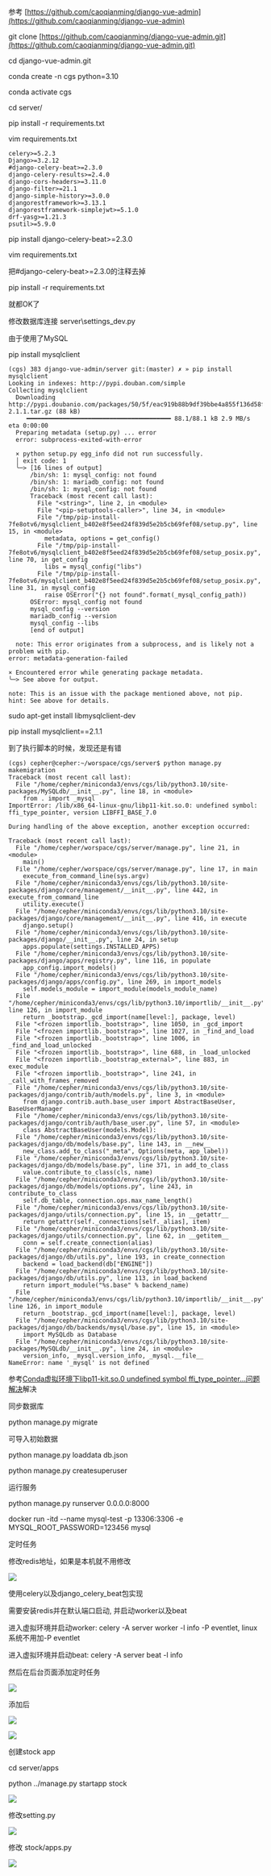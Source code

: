 参考 [https://github.com/caoqianming/django-vue-admin](https://github.com/caoqianming/django-vue-admin)

git clone [https://github.com/caoqianming/django-vue-admin.git](https://github.com/caoqianming/django-vue-admin.git)

cd django-vue-admin.git

conda create -n cgs python=3.10

conda activate cgs

cd server/

pip install -r requirements.txt

vim requirements.txt

```
celery>=5.2.3
Django>=3.2.12
#django-celery-beat>=2.3.0
django-celery-results>=2.4.0
django-cors-headers>=3.11.0
django-filter>=21.1
django-simple-history>=3.0.0
djangorestframework>=3.13.1
djangorestframework-simplejwt>=5.1.0
drf-yasg>=1.21.3
psutil>=5.9.0
```

pip install django-celery-beat>=2.3.0

vim requirements.txt

把#django-celery-beat>=2.3.0的注释去掉

 pip install -r requirements.txt

就都OK了

修改数据库连接 server\settings_dev.py

由于使用了MySQL

pip install mysqlclient

```
(cgs) 383 django-vue-admin/server git:(master) ✗ » pip install mysqlclient                
Looking in indexes: http://pypi.douban.com/simple
Collecting mysqlclient
  Downloading http://pypi.doubanio.com/packages/50/5f/eac919b88b9df39bbe4a855f136d58f80d191cfea34a3dcf96bf5d8ace0a/mysqlclient-2.1.1.tar.gz (88 kB)
     ━━━━━━━━━━━━━━━━━━━━━━━━━━━━━━━━━━━━━━━━ 88.1/88.1 kB 2.9 MB/s eta 0:00:00
  Preparing metadata (setup.py) ... error
  error: subprocess-exited-with-error
  
  × python setup.py egg_info did not run successfully.
  │ exit code: 1
  ╰─> [16 lines of output]
      /bin/sh: 1: mysql_config: not found
      /bin/sh: 1: mariadb_config: not found
      /bin/sh: 1: mysql_config: not found
      Traceback (most recent call last):
        File "<string>", line 2, in <module>
        File "<pip-setuptools-caller>", line 34, in <module>
        File "/tmp/pip-install-7fe8otv6/mysqlclient_b402e8f5eed24f839d5e2b5cb69fef08/setup.py", line 15, in <module>
          metadata, options = get_config()
        File "/tmp/pip-install-7fe8otv6/mysqlclient_b402e8f5eed24f839d5e2b5cb69fef08/setup_posix.py", line 70, in get_config
          libs = mysql_config("libs")
        File "/tmp/pip-install-7fe8otv6/mysqlclient_b402e8f5eed24f839d5e2b5cb69fef08/setup_posix.py", line 31, in mysql_config
          raise OSError("{} not found".format(_mysql_config_path))
      OSError: mysql_config not found
      mysql_config --version
      mariadb_config --version
      mysql_config --libs
      [end of output]
  
  note: This error originates from a subprocess, and is likely not a problem with pip.
error: metadata-generation-failed

× Encountered error while generating package metadata.
╰─> See above for output.

note: This is an issue with the package mentioned above, not pip.
hint: See above for details.
```

sudo apt-get install libmysqlclient-dev

pip install mysqlclient==2.1.1

到了执行脚本的时候，发现还是有错

```
(cgs) cepher@cepher:~/worspace/cgs/server$ python manage.py makemigration
Traceback (most recent call last):
  File "/home/cepher/miniconda3/envs/cgs/lib/python3.10/site-packages/MySQLdb/__init__.py", line 18, in <module>
    from . import _mysql
ImportError: /lib/x86_64-linux-gnu/libp11-kit.so.0: undefined symbol: ffi_type_pointer, version LIBFFI_BASE_7.0

During handling of the above exception, another exception occurred:

Traceback (most recent call last):
  File "/home/cepher/worspace/cgs/server/manage.py", line 21, in <module>
    main()
  File "/home/cepher/worspace/cgs/server/manage.py", line 17, in main
    execute_from_command_line(sys.argv)
  File "/home/cepher/miniconda3/envs/cgs/lib/python3.10/site-packages/django/core/management/__init__.py", line 442, in execute_from_command_line
    utility.execute()
  File "/home/cepher/miniconda3/envs/cgs/lib/python3.10/site-packages/django/core/management/__init__.py", line 416, in execute
    django.setup()
  File "/home/cepher/miniconda3/envs/cgs/lib/python3.10/site-packages/django/__init__.py", line 24, in setup
    apps.populate(settings.INSTALLED_APPS)
  File "/home/cepher/miniconda3/envs/cgs/lib/python3.10/site-packages/django/apps/registry.py", line 116, in populate
    app_config.import_models()
  File "/home/cepher/miniconda3/envs/cgs/lib/python3.10/site-packages/django/apps/config.py", line 269, in import_models
    self.models_module = import_module(models_module_name)
  File "/home/cepher/miniconda3/envs/cgs/lib/python3.10/importlib/__init__.py", line 126, in import_module
    return _bootstrap._gcd_import(name[level:], package, level)
  File "<frozen importlib._bootstrap>", line 1050, in _gcd_import
  File "<frozen importlib._bootstrap>", line 1027, in _find_and_load
  File "<frozen importlib._bootstrap>", line 1006, in _find_and_load_unlocked
  File "<frozen importlib._bootstrap>", line 688, in _load_unlocked
  File "<frozen importlib._bootstrap_external>", line 883, in exec_module
  File "<frozen importlib._bootstrap>", line 241, in _call_with_frames_removed
  File "/home/cepher/miniconda3/envs/cgs/lib/python3.10/site-packages/django/contrib/auth/models.py", line 3, in <module>
    from django.contrib.auth.base_user import AbstractBaseUser, BaseUserManager
  File "/home/cepher/miniconda3/envs/cgs/lib/python3.10/site-packages/django/contrib/auth/base_user.py", line 57, in <module>
    class AbstractBaseUser(models.Model):
  File "/home/cepher/miniconda3/envs/cgs/lib/python3.10/site-packages/django/db/models/base.py", line 143, in __new__
    new_class.add_to_class("_meta", Options(meta, app_label))
  File "/home/cepher/miniconda3/envs/cgs/lib/python3.10/site-packages/django/db/models/base.py", line 371, in add_to_class
    value.contribute_to_class(cls, name)
  File "/home/cepher/miniconda3/envs/cgs/lib/python3.10/site-packages/django/db/models/options.py", line 243, in contribute_to_class
    self.db_table, connection.ops.max_name_length()
  File "/home/cepher/miniconda3/envs/cgs/lib/python3.10/site-packages/django/utils/connection.py", line 15, in __getattr__
    return getattr(self._connections[self._alias], item)
  File "/home/cepher/miniconda3/envs/cgs/lib/python3.10/site-packages/django/utils/connection.py", line 62, in __getitem__
    conn = self.create_connection(alias)
  File "/home/cepher/miniconda3/envs/cgs/lib/python3.10/site-packages/django/db/utils.py", line 193, in create_connection
    backend = load_backend(db["ENGINE"])
  File "/home/cepher/miniconda3/envs/cgs/lib/python3.10/site-packages/django/db/utils.py", line 113, in load_backend
    return import_module("%s.base" % backend_name)
  File "/home/cepher/miniconda3/envs/cgs/lib/python3.10/importlib/__init__.py", line 126, in import_module
    return _bootstrap._gcd_import(name[level:], package, level)
  File "/home/cepher/miniconda3/envs/cgs/lib/python3.10/site-packages/django/db/backends/mysql/base.py", line 15, in <module>
    import MySQLdb as Database
  File "/home/cepher/miniconda3/envs/cgs/lib/python3.10/site-packages/MySQLdb/__init__.py", line 24, in <module>
    version_info, _mysql.version_info, _mysql.__file__
NameError: name '_mysql' is not defined

```

参考[Conda虚拟环境下libp11-kit.so.0 undefined symbol ffi_type_pointer...问题解决](note://WEB71fc3dc53a3d23c39741f9b446eb9828)解决

同步数据库 

python manage.py migrate

可导入初始数据 

python manage.py loaddata db.json

python manage.py createsuperuser

运行服务 

python manage.py runserver 0.0.0.0:8000

docker run -itd --name mysql-test -p 13306:3306 -e MYSQL_ROOT_PASSWORD=123456 mysql

定时任务

修改redis地址，如果是本机就不用修改

![](D:/download/youdaonote-pull-master/data/Technology/Python/pythtonweb/Django/images/WEBRESOURCE13ad6194a514d2ca38a5b7d47f2f4f7b截图.png)

使用celery以及django_celery_beat包实现

需要安装redis并在默认端口启动, 并启动worker以及beat

进入虚拟环境并启动worker: celery -A server worker -l info -P eventlet, linux系统不用加-P eventlet

进入虚拟环境并启动beat: celery -A server beat -l info

然后在后台页面添加定时任务

![](D:/download/youdaonote-pull-master/data/Technology/Python/pythtonweb/Django/images/WEBRESOURCE5a5c363785e1f755764dd0f475e5a7fa截图.png)

添加后

![](D:/download/youdaonote-pull-master/data/Technology/Python/pythtonweb/Django/images/WEBRESOURCEcad47f26f9700ceaac5914c8f5394337截图.png)

![](D:/download/youdaonote-pull-master/data/Technology/Python/pythtonweb/Django/images/WEBRESOURCE7bb05fcd712824dfe7dcb78a69ee8e60截图.png)

创建stock app

cd server/apps

python ../manage.py startapp stock

![](D:/download/youdaonote-pull-master/data/Technology/Python/pythtonweb/Django/images/WEBRESOURCE207e2ea3aea98525551ddc902e3c6833截图.png)

修改setting.py

![](D:/download/youdaonote-pull-master/data/Technology/Python/pythtonweb/Django/images/WEBRESOURCE3e69e339de88debc50d19227c29067ff截图.png)

修改 stock/apps.py

![](D:/download/youdaonote-pull-master/data/Technology/Python/pythtonweb/Django/images/WEBRESOURCE96978de7a4014a842c63c604a28a8091截图.png)